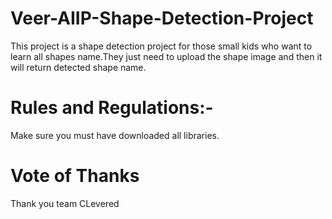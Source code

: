 # Veer-AIIP-Shape-Detection-Project

This project is a shape detection project for those small kids who want to learn all shapes name.They just need to upload the shape image and then it will return detected shape name.

# Rules and Regulations:-
Make sure you must have downloaded all libraries.

# Vote of Thanks
Thank you team CLevered 
